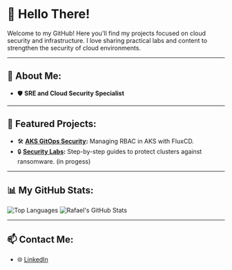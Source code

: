 # 👋 Hello There!

Welcome to my GitHub! Here you'll find my projects focused on cloud security and infrastructure. I love sharing practical labs and content to strengthen the security of cloud environments.

---

## 🚀 About Me:
- 🛡️ **SRE and Cloud Security Specialist**

---

## 📂 Featured Projects:
- 🛠️ **[AKS GitOps Security](https://github.com/RafaelCapre/aks-gitops-security):**
  Managing RBAC in AKS with FluxCD.
- 🔒 **[Security Labs](https://github.com/RafaelCapre/security-labs):**
  Step-by-step guides to protect clusters against ransomware. (in progess)

---

## 📊 My GitHub Stats:
![Top Languages](https://github-readme-stats.vercel.app/api/top-langs/?username=RafaelCapre&layout=compact&theme=radical)
![Rafael's GitHub Stats](https://github-readme-stats.vercel.app/api?username=RafaelCapre&show_icons=true&theme=radical)

---

## 📫 Contact Me:
- 🌐 [LinkedIn](https://www.linkedin.com/in/rafaelpcardoso)

